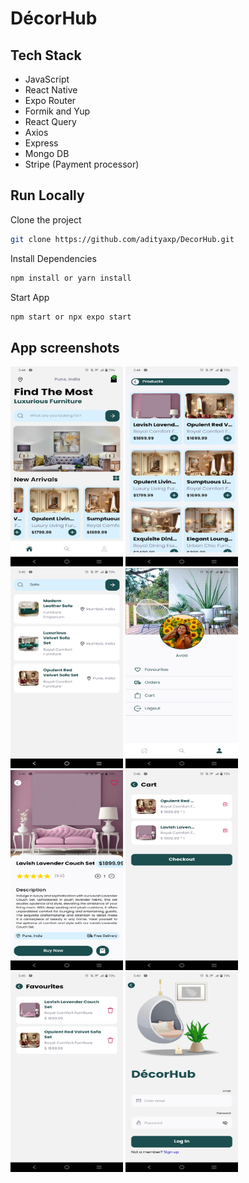 # DécorHub



## Tech Stack

- JavaScript
- React Native
- Expo Router
- Formik and Yup
- React Query
- Axios
- Express
- Mongo DB
- Stripe (Payment processor)

## Run Locally

Clone the project

```bash
git clone https://github.com/adityaxp/DecorHub.git
```

Install Dependencies

```bash
npm install or yarn install 
```


Start  App

```bash
npm start or npx expo start
```

## App screenshots

<img src="Images/4.jpeg" width="180" height= "320">    <img src="Images/5.jpeg" width="180" height= "320">    <img src="Images/7.jpeg" width="180" height= "320">   <img src="Images/3.jpeg" width="180" height= "320">
<img src="Images/6.jpeg" width="180" height= "320">    <img src="Images/9.jpeg" width="180" height= "320">    <img src="Images/8.jpeg" width="180" height= "320">   <img src="Images/1.jpeg" width="180" height= "320"> 
                             
